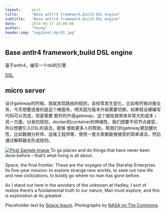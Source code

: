 ```yaml
---
layout:     post
title:      "Base antlr4 framework,build DSL engine"
subtitle:   "Base antlr4 framework,build DSL engine"
date:       2016-04-17 10:00:00
author:     "Young"
header-img: "img/post-bg-01.jpg"
---
```

<h2 class="section-heading">Base antlr4 framework,build DSL engine</h2>

<p>基于antlr4，编写一个dsl的引擎</p>

<p><a href="https://github.com/IBYoung/gateway_dsl.git">DSL</a></p>

<h2 class="section-heading">micro server</h2>

<p>设计gateway的时候，我就发现路由的规则，会经常发生变化，比如有时候对接业务，今天想要连接的是这个微服务，明天因为版本升级需要切换，如果假设硬编写代码可以完成，但是需要
额外的升级gateway，这个就给我带来非常大的成本；另一方面，分发的规则，docker的container的伸缩性，我们想要不同节点接受，所以想要引入DSL的语法，能够
借助更多人的帮助，帮我们的gateway更加健壮性，比如数据分析师、运维工程师等，使用一套大家都能够接受的简单语法，然后通过解释器去形成规则。</p>

<a href="#">
    <img src="{{ site.baseurl }}/img/post-sample-image.jpg" alt="Post Sample Image">
</a>
<span class="caption text-muted">To go places and do things that have never been done before – that’s what living is all about.</span>

<p>Space, the final frontier. These are the voyages of the Starship Enterprise. Its five-year mission: to explore strange new worlds, to seek out new life and new civilizations, to boldly go where no man has gone before.</p>

<p>As I stand out here in the wonders of the unknown at Hadley, I sort of realize there’s a fundamental truth to our nature, Man must explore, and this is exploration at its greatest.</p>

<p>Placeholder text by <a href="http://spaceipsum.com/">Space Ipsum</a>. Photographs by <a href="https://www.flickr.com/photos/nasacommons/">NASA on The Commons</a>.</p>

